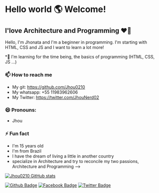 # Hello world 🌎 Welcome!

## I'love Architecture and Programming ❤️📖

Hello, I'm Jhonata and I'm a beginner in programming. I'm starting with HTML, CSS and JS and I want to learn a lot more!

 *🌱 I'm learning for the time being, the basics of programming (HTML, CSS, JS ...)

### 📫 How to reach me
 * My git: https://github.com/Jhou0210
 * My whatsapp: +55 11983962606
 * My Twitter: https://twitter.com/JhouNerd02

### 😄 Pronouns: 
  * Jhou

### ⚡ Fun fact
 * I'm 15 years old
 *  I'm from Brazil
 *  I have the dream of living a little in another country
 *  specialize in Architecture and try to reconcile my two passions, Architecture and Programming
-->



[![Jhou0210 GitHub stats](https://github-readme-stats.vercel.app/api?username=Jhou0210)](https://github.com/Jhou0210/github-readme-stats)

[![Github Badge](https://img.shields.io/badge/-Github-000?style=flat-square&logo=Github&logoColor=white&link=https://github.com/Jhou0210)](https://github.com/Jhou0210)
[![Facebook Badge](https://img.shields.io/badge/facebook-%231877F2.svg?&style=for-the-badge&logo=facebook&logoColor=white&link=https://www.facebook.com/jhonata.conseicao)](https://www.facebook.com/jhonata.conseicao)
[![Twitter Badge](https://img.shields.io/badge/twitter-%231DA1F2.svg?&style=for-the-badge&logo=twitter&logoColor=white&link=https://twitter.com/JhouNerd02)](https://twitter.com/JhouNerd02)
